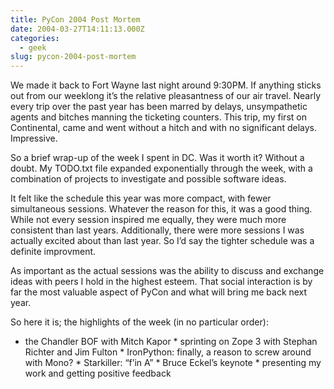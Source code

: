 ```yaml
---
title: PyCon 2004 Post Mortem
date: 2004-03-27T14:11:13.000Z
categories:
  - geek
slug: pycon-2004-post-mortem
---
```

We made it back to Fort Wayne last night around 9:<span class="caps">30PM</span>. If anything sticks out from our weeklong it’s the relative pleasantness of our air travel. Nearly every trip over the past year has been marred by delays, unsympathetic agents and bitches manning the ticketing counters. This trip, my first on Continental, came and went without a hitch and with no significant delays. Impressive.

So a brief wrap-up of the week I spent in <span class="caps">DC</span>. Was it worth it? Without a doubt. My <span class="caps">TODO</span>.txt file expanded exponentially through the week, with a combination of projects to investigate and possible software ideas.

It felt like the schedule this year was more compact, with fewer simultaneous sessions. Whatever the reason for this, it was a good thing. While not every session inspired me equally, they were much more consistent than last years. Additionally, there were more sessions I was actually excited about than last year. So I’d say the tighter schedule was a definite improvment.

As important as the actual sessions was the ability to discuss and exchange ideas with peers I hold in the highest esteem. That social interaction is by far the most valuable aspect of PyCon and what will bring me back next year.

So here it is; the highlights of the week (in no particular order):

* the Chandler <span class="caps">BOF</span> with Mitch Kapor \* sprinting on Zope 3 with Stephan Richter and Jim Fulton \* IronPython: finally, a reason to screw around with Mono? \* Starkiller: “f’in A” \* Bruce Eckel’s keynote * presenting my work and getting positive feedback


